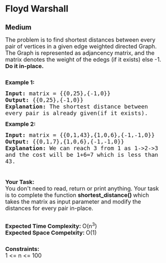 # Floyd Warshall
##  Medium 
<div class="problem-statement">
                <p></p><p><span style="font-size:18px">The problem is to find shortest distances between every pair of vertices in a given edge weighted directed Graph. The Graph is represented as adjancency matrix, and the matrix denotes the weight of the edegs (if it exists) else -1. <strong>Do it in-place.</strong></span><br>
&nbsp;</p>

<p><span style="font-size:18px"><strong>Example 1:</strong></span></p>

<pre style="position: relative;"><span style="font-size:18px"><strong>Input: </strong>matrix = {{0,25},{-1,0}}
<strong>Output: </strong>{{0,25},{-1,0}}
<strong>Explanation: </strong>The shortest distance between
every pair is already given(if it exists).</span>
<div class="open_grepper_editor" title="Edit &amp; Save To Grepper"></div></pre>

<p><span style="font-size:18px"><strong>Example 2:</strong></span></p>

<pre style="position: relative;"><span style="font-size:18px"><strong>Input: </strong>matrix = {{0,1,43},{1,0,6},{-1,-1,0}}
<strong>Output: </strong>{{0,1,7},{1,0,6},{-1,-1,0}}
<strong>Explanation: </strong>We can reach 3 from 1 as 1-&gt;2-&gt;3
and the cost will be 1+6=7 which is less than 
43.</span>
<div class="open_grepper_editor" title="Edit &amp; Save To Grepper"></div></pre>

<p>&nbsp;</p>

<p><span style="font-size:18px"><strong>Your Task:</strong><br>
You don't need to read, return or print anything. Your task is to complete the function&nbsp;<strong>shortest_distance()&nbsp;</strong>which takes the matrix as input parameter and modify the distances for every pair in-place.</span><br>
&nbsp;</p>

<p><span style="font-size:18px"><strong>Expected Time Complexity:&nbsp;</strong>O(n<sup>3</sup>)<br>
<strong>Expected Space Compelxity:&nbsp;</strong>O(1)</span><br>
&nbsp;</p>

<p><span style="font-size:18px"><strong>Constraints:</strong><br>
1 &lt;= n &lt;= 100</span></p>
 <p></p>
            </div>